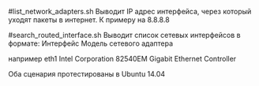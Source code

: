 ﻿#list_network_adapters.sh
Выводит IP адрес интерфейса, через который уходят пакеты в интернет. К примеру на 8.8.8.8

#search_routed_interface.sh
Выводит список сетевых интерфейсов в формате:
Интерфейс	Модель сетевого адаптера

например
eth1 Intel Corporation 82540EM Gigabit Ethernet Controller

Оба сценария протестированы в Ubuntu 14.04